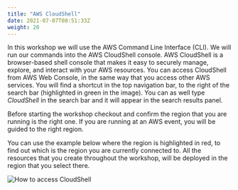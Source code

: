 ```yaml
---
title: "AWS CloudShell"
date: 2021-07-07T08:51:33Z
weight: 20
---
```


In this workshop we will use the AWS Command Line Interface (CLI). We will run our commands into the AWS CloudShell console. AWS CloudShell is a browser-based shell console that makes it easy to securely manage, explore, and interact with your AWS resources. You can access CloudShell from AWS Web Console, in the same way that you access other AWS services. You will find a shortcut in the top navigation bar, to the right of the search bar (highlighted in green in the image). You can as well type *CloudShell* in the search bar and it will appear in the search results panel.

Before starting the workshop checkout and confirm the region that you are running is the right one. If you are running at an AWS event, you will be guided to the right region.

You can use the example below where the region is highlighted in red, to find out which is the region you are currently connected to. All the resources that you create throughout the workshop, will be deployed in the region that you select there.

![How to access CloudShell](/images/launching_ec2_spot_instances/CloudShell.png)
